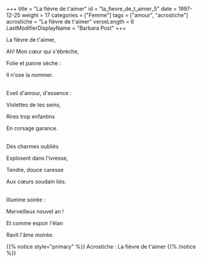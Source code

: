 +++
title = "La fièvre de t'aimer"
id = "la_fievre_de_t_aimer_5"
date = 1997-12-25
weight = 17
categories = ["Femme"]
tags = ["amour", "acrostiche"]
acrostiche = "La fièvre de t'aimer"
verseLength = 6
LastModifierDisplayName = "Barbara Post"
+++

La fièvre de t'aimer,

Ah! Mon cœur qui s'ébrèche,

Folie et panne sèche :

Il n'ose la nommer.

 \
Eveil d'amour, d'essence :

Violettes de tes seins,

Rires trop enfantins

En corsage garance.

 \
Des charmes oubliés

Explosent dans l'ivresse,

Tendre, douce caresse

Aux cœurs soudain liés.

 \
Illumine soirée :

Merveilleux nouvel an !

Et comme espoir l'élan

Ravit l'âme moirée.

{{% notice style="primary" %}}
Acrostiche : La fièvre de t'aimer
{{% /notice %}}
